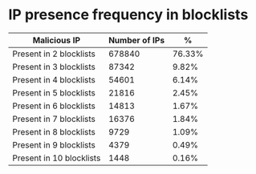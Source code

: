 # IP presence frequency in blocklists
| Malicious IP | Number of IPs | % |
|----|----|----|
| Present in 2 blocklists | 678840 | 76.33% |
| Present in 3 blocklists | 87342 | 9.82% |
| Present in 4 blocklists | 54601 | 6.14% |
| Present in 5 blocklists | 21816 | 2.45% |
| Present in 6 blocklists | 14813 | 1.67% |
| Present in 7 blocklists | 16376 | 1.84% |
| Present in 8 blocklists | 9729 | 1.09% |
| Present in 9 blocklists | 4379 | 0.49% |
| Present in 10 blocklists | 1448 | 0.16% |
